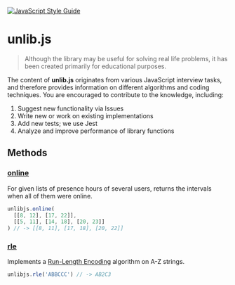[![JavaScript Style Guide](https://img.shields.io/badge/code_style-standard-brightgreen.svg)](https://standardjs.com)

# unlib.js

> Although the library may be useful for solving real life problems, it has been created primarily for educational purposes.

The content of **unlib.js** originates from various JavaScript interview tasks, and therefore provides information on different algorithms and coding techniques. You are encouraged to contribute to the knowledge, including:

1. Suggest new functionality via Issues
2. Write new or work on existing implementations
3. Add new tests; we use Jest
4. Analyze and improve performance of library functions

## Methods

### [online](src/online/)

For given lists of presence hours of several users, returns the intervals when all of them were online.

```js
unlibjs.online(
  [[8, 12], [17, 22]],
  [[5, 11], [14, 18], [20, 23]]
) // -> [[8, 11], [17, 18], [20, 22]]
```

### [rle](src/rle/)

Implements a [Run-Length Encoding](https://en.wikipedia.org/wiki/Run-length_encoding) algorithm on A-Z strings.

```js
unlibjs.rle('ABBCCC') // -> AB2C3
```
